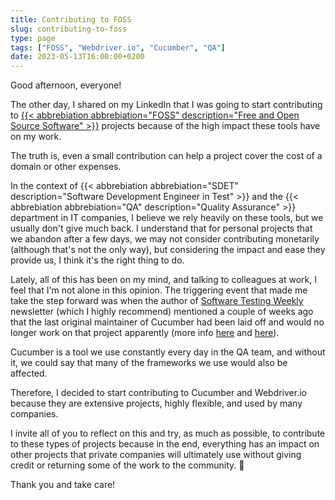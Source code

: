 ```yaml
---
title: Contributing to FOSS
slug: contributing-to-foss
type: page
tags: ["FOSS", "Webdriver.io", "Cucumber", "QA"]
date: 2023-05-13T16:00:00+0200
---
```


Good afternoon, everyone!

The other day, I shared on my LinkedIn that I was going to start contributing to [{{< abbrebiation abbrebiation="FOSS" description="Free and Open Source Software" >}}](https://en.wikipedia.org/wiki/Free_and_open-source_software) projects because of the high impact these tools have on my work.

The truth is, even a small contribution can help a project cover the cost of a domain or other expenses.

In the context of {{< abbrebiation abbrebiation="SDET" description="Software Development Engineer in Test" >}} and the {{< abbrebiation abbrebiation="QA" description="Quality Assurance" >}} department in IT companies, I believe we rely heavily on these tools, but we usually don't give much back. I understand that for personal projects that we abandon after a few days, we may not consider contributing monetarily (although that's not the only way), but considering the impact and ease they provide us, I think it's the right thing to do.

Lately, all of this has been on my mind, and talking to colleagues at work, I feel that I'm not alone in this opinion. The triggering event that made me take the step forward was when the author of [Software Testing Weekly](https://softwaretestingweekly.com) newsletter (which I highly recommend) mentioned a couple of weeks ago that the last original maintainer of Cucumber had been laid off and would no longer work on that project apparently (more info [here](https://softwaretestingweekly.com/issues/166) and [here](https://mattwynne.net/new-beginning)).

Cucumber is a tool we use constantly every day in the QA team, and without it, we could say that many of the frameworks we use would also be affected.

Therefore, I decided to start contributing to Cucumber and Webdriver.io because they are extensive projects, highly flexible, and used by many companies.

I invite all of you to reflect on this and try, as much as possible, to contribute to these types of projects because in the end, everything has an impact on other projects that private companies will ultimately use without giving credit or returning some of the work to the community. 🥺

Thank you and take care!
